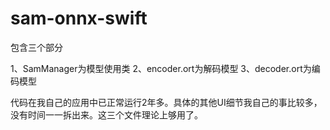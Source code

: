 # sam-onnx-swift

包含三个部分

1、SamManager为模型使用类
2、encoder.ort为解码模型
3、decoder.ort为编码模型

代码在我自己的应用中已正常运行2年多。具体的其他UI细节我自己的事比较多，没有时间一一拆出来。这三个文件理论上够用了。
